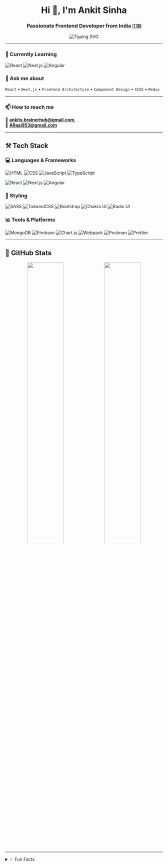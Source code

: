 <div align="center">
  
  <h1>Hi 👋, I'm Ankit Sinha</h1>
  <h3> Passionate Frontend Developer from India 🇮🇳</h3>

</div>


<div align="center">
  <img src="https://readme-typing-svg.demolab.com?font=Fira+Code&weight=600&size=22&pause=1000&color=00F7FF&center=true&vCenter=true&width=435&lines=Frontend+Developer;React+%7C+Next.js+%7C+Angular;Passionate+about+clean+code+%26+UI/UX" alt="Typing SVG" />
</div>

---

### 🧠 Currently Learning
![React](https://img.shields.io/badge/React-20232a?style=for-the-badge&logo=react&logoColor=61dafb)
![Next.js](https://img.shields.io/badge/Next.js-black?style=for-the-badge&logo=next.js&logoColor=white)
![Angular](https://img.shields.io/badge/Angular-DD0031?style=for-the-badge&logo=angular&logoColor=white)

### 💬 Ask me about
`React` • `Next.js` • `Frontend Architecture` • `Component Design` • `SCSS` • `Redux`

---

### 📫 How to reach me
📧 **ankits.brainerhub@gmail.com**, <br/>
📧 **ARaaj953@gmail.com**

---

## ⚒️ Tech Stack

### 💻 Languages & Frameworks

![HTML](https://img.shields.io/badge/HTML5-E34F26?style=for-the-badge&logo=html5&logoColor=fff)
![CSS](https://img.shields.io/badge/CSS3-1572B6?style=for-the-badge&logo=css3&logoColor=fff)
![JavaScript](https://img.shields.io/badge/JavaScript-F7DF1E?style=for-the-badge&logo=javascript&logoColor=black)
![TypeScript](https://img.shields.io/badge/TypeScript-007acc?style=for-the-badge&logo=typescript&logoColor=white)

![React](https://img.shields.io/badge/React-61DBFB?style=for-the-badge&logo=react&logoColor=black)
![Next.js](https://img.shields.io/badge/Next-black?style=for-the-badge&logo=next.js&logoColor=white)
![Angular](https://img.shields.io/badge/Angular-DD0031?style=for-the-badge&logo=angular&logoColor=white)

### 🎨 Styling

![SASS](https://img.shields.io/badge/SASS-CC6699?style=for-the-badge&logo=sass&logoColor=white)
![TailwindCSS](https://img.shields.io/badge/Tailwind_CSS-06B6D4?style=for-the-badge&logo=tailwind-css&logoColor=white)
![Bootstrap](https://img.shields.io/badge/Bootstrap-8E44AD?style=for-the-badge&logo=bootstrap&logoColor=white)
![Chakra UI](https://img.shields.io/badge/Chakra%20UI-319795?style=for-the-badge&logo=chakra-ui&logoColor=white)
![Radix UI](https://img.shields.io/badge/Radix_UI-161618?style=for-the-badge&logo=radix-ui&logoColor=white)

### 📊 Tools & Platforms

![MongoDB](https://img.shields.io/badge/MongoDB-4EA94B?style=for-the-badge&logo=mongodb&logoColor=white)
![Firebase](https://img.shields.io/badge/Firebase-ffca28?style=for-the-badge&logo=firebase&logoColor=black)
![Chart.js](https://img.shields.io/badge/Chart.js-F5788D?style=for-the-badge&logo=chart.js&logoColor=white)
![Webpack](https://img.shields.io/badge/Webpack-1C78C0?style=for-the-badge&logo=webpack&logoColor=white)
![Postman](https://img.shields.io/badge/Postman-FF6C37?style=for-the-badge&logo=postman&logoColor=white)
![Prettier](https://img.shields.io/badge/Prettier-F7B93E?style=for-the-badge&logo=prettier&logoColor=black)

---

## 🧰 GitHub Stats

<div align="center">
  <img src="https://github-readme-stats.vercel.app/api?username=Ankit-Sinha70&show_icons=true&theme=tokyonight&hide_border=false" width="48%" />
  <img src="https://github-readme-stats.vercel.app/api/top-langs/?username=Ankit-Sinha70&theme=tokyonight&hide_border=false&layout=compact" width="48%" />
  <br />
</div>

---

<details>
  <summary>✨ Fun Facts</summary>
  <ul>
    <li>I drink more coffee than water ☕</li>
    <li>I can debug faster than I can write code 🐛</li>
    <li>I enjoy designing UI more than writing tests 😅</li>
  </ul>
</details>
